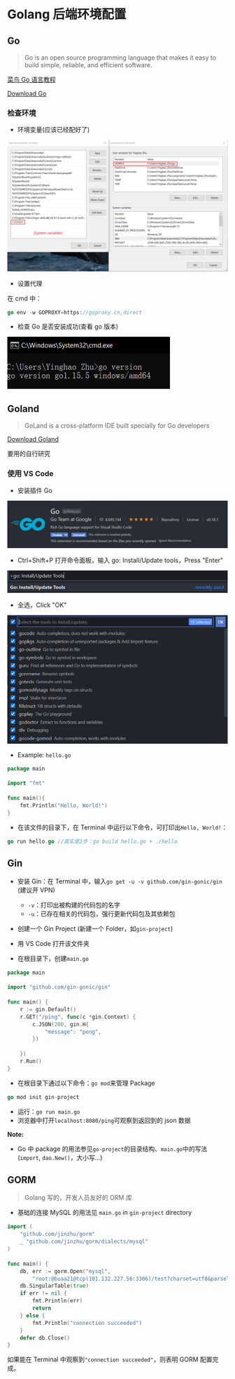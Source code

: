 # Golang 后端环境配置

## Go

> Go is an open source programming language that makes it easy to build simple, reliable, and efficient software.

[菜鸟 Go 语言教程](https://www.runoob.com/go/go-tutorial.html)

[Download Go](https://golang.org/dl/)

### 检查环境

- 环境变量(应该已经配好了)

![fig](img/2020-11-16-14-14-06.png)

- 设置代理

在 cmd 中：

```go
go env -w GOPROXY=https://goproxy.cn,direct
```

- 检查 Go 是否安装成功(查看 go 版本)

![fig](img/2020-11-16-14-15-32.png)

## Goland

> GoLand is a cross-platform IDE built specially for Go developers

[Download Goland](https://www.jetbrains.com/go/)

要用的自行研究

### 使用 VS Code

- 安装插件 Go

![fig](img/2020-11-16-14-22-50.png)

- Ctrl+Shift+P 打开命令面板，输入 go: Install/Update tools，Press "Enter"

![fig](img/2020-11-16-14-36-03.png)

- 全选，Click "OK"

![fig](img/2020-11-16-14-36-25.png)

- Example: `hello.go`

```go
package main

import "fmt"

func main(){
    fmt.Println("Hello, World!")
}
```

- 在该文件的目录下，在 Terminal 中运行以下命令，可打印出`Hello, World!`：

```go
go run hello.go //其实是2步：go build hello.go + ./hello
```

## Gin

- 安装 Gin：在 Terminal 中，输入`go get -u -v github.com/gin-gonic/gin` (建议开 VPN)

  - `-v`：打印出被构建的代码包的名字
  - `-u`：已存在相关的代码包，强行更新代码包及其依赖包

- 创建一个 Gin Project (新建一个 Folder，如`gin-project`)
- 用 VS Code 打开该文件夹
- 在根目录下，创建`main.go`

```go
package main

import "github.com/gin-gonic/gin"

func main() {
	r := gin.Default()
	r.GET("/ping", func(c *gin.Context) {
		c.JSON(200, gin.H{
			"message": "pong",
		})

	})
	r.Run()
}
```

- 在根目录下通过以下命令：`go mod`来管理 Package

```go
go mod init gin-project
```

- 运行：`go run main.go`
- 浏览器中打开`localhost:8080/ping`可观察到返回到的 json 数据

**Note:**

- Go 中 package 的用法参见`go-project`的目录结构、`main.go`中的写法(`import`, `dao.New()`，大小写...)

## GORM

> Golang 写的，开发人员友好的 ORM 库

- 基础的连接 MySQL 的用法见 `main.go` in `gin-project` directory

```go
import (
	"github.com/jinzhu/gorm"
	_ "github.com/jinzhu/gorm/dialects/mysql"
)

func main() {
	db, err := gorm.Open("mysql",
		"root:@buaa21@tcp(101.132.227.56:3306)/test?charset=utf8&parseTime=True&loc=Local")
	db.SingularTable(true)
	if err != nil {
		fmt.Println(err)
		return
	} else {
		fmt.Println("connection succeeded")
	}
	defer db.Close()
}
```

如果能在 Terminal 中观察到`"connection succeeded"`，则表明 GORM 配置完成。
